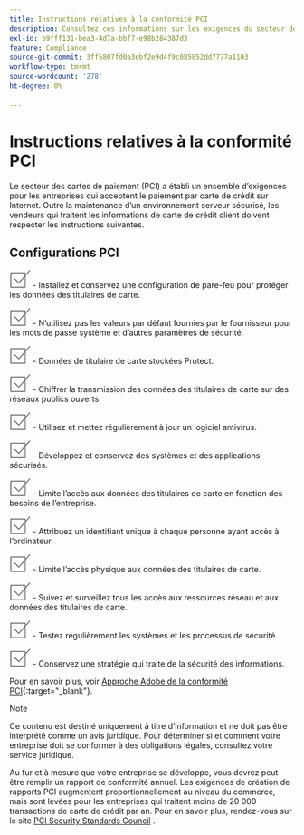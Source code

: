 ```yaml
---
title: Instructions relatives à la conformité PCI
description: Consultez ces informations sur les exigences du secteur des cartes de paiement (PCI) pour les entreprises qui acceptent le paiement par carte de crédit sur Internet.
exl-id: b9fff131-bea3-4d7a-bbf7-e98b284387d3
feature: Compliance
source-git-commit: 3ff5807fd0a3ebf2e9d4f9c085852dd7777a1103
workflow-type: tm+mt
source-wordcount: '278'
ht-degree: 0%

---
```


# Instructions relatives à la conformité PCI

Le secteur des cartes de paiement (PCI) a établi un ensemble d’exigences pour les entreprises qui acceptent le paiement par carte de crédit sur Internet. Outre la maintenance d’un environnement serveur sécurisé, les vendeurs qui traitent les informations de carte de crédit client doivent respecter les instructions suivantes.

## Configurations PCI

![case à cocher](../assets/checkbox.png) - Installez et conservez une configuration de pare-feu pour protéger les données des titulaires de carte.

![checkbox](../assets/checkbox.png) - N’utilisez pas les valeurs par défaut fournies par le fournisseur pour les mots de passe système et d’autres paramètres de sécurité.

![case à cocher](../assets/checkbox.png) - Données de titulaire de carte stockées Protect.

![case à cocher](../assets/checkbox.png) - Chiffrer la transmission des données des titulaires de carte sur des réseaux publics ouverts.

![case à cocher](../assets/checkbox.png) - Utilisez et mettez régulièrement à jour un logiciel antivirus.

![case à cocher](../assets/checkbox.png) - Développez et conservez des systèmes et des applications sécurisés.

![case à cocher](../assets/checkbox.png) - Limite l’accès aux données des titulaires de carte en fonction des besoins de l’entreprise.

![case à cocher](../assets/checkbox.png) - Attribuez un identifiant unique à chaque personne ayant accès à l’ordinateur.

![case à cocher](../assets/checkbox.png) - Limite l’accès physique aux données des titulaires de carte.

![case à cocher](../assets/checkbox.png) - Suivez et surveillez tous les accès aux ressources réseau et aux données des titulaires de carte.

![case à cocher](../assets/checkbox.png) - Testez régulièrement les systèmes et les processus de sécurité.

![case à cocher](../assets/checkbox.png) - Conservez une stratégie qui traite de la sécurité des informations.

Pour en savoir plus, voir [Approche Adobe de la conformité PCI][1]{:target=&quot;_blank&quot;}.

>[!NOTE]
>
>Ce contenu est destiné uniquement à titre d’information et ne doit pas être interprété comme un avis juridique. Pour déterminer si et comment votre entreprise doit se conformer à des obligations légales, consultez votre service juridique.

Au fur et à mesure que votre entreprise se développe, vous devrez peut-être remplir un rapport de conformité annuel. Les exigences de création de rapports PCI augmentent proportionnellement au niveau du commerce, mais sont levées pour les entreprises qui traitent moins de 20 000 transactions de carte de crédit par an. Pour en savoir plus, rendez-vous sur le site [PCI Security Standards Council][2] .

[1]: https://business.adobe.com/fr/products/magento/pci-compliance.html
[2]: https://www.pcisecuritystandards.org/index.php
